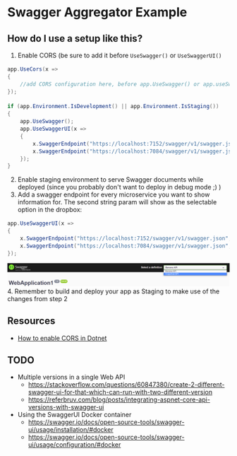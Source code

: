 ﻿# Swagger Aggregator Example

## How do I use a setup like this?
1. Enable CORS (be sure to add it before `UseSwagger()` or `UseSwaggerUI()`
```c#
app.UseCors(x =>
{
    //add CORS configuration here, before app.UseSwagger() or app.useSwaggerUI()
});

if (app.Environment.IsDevelopment() || app.Environment.IsStaging())
{
    app.UseSwagger();
    app.UseSwaggerUI(x =>
    {
        x.SwaggerEndpoint("https://localhost:7152/swagger/v1/swagger.json", "Banana API");
        x.SwaggerEndpoint("https://localhost:7084/swagger/v1/swagger.json", "Grapefruit API");
    });
}
```
2. Enable staging environment to serve Swagger documents while deployed (since you probably don't want to deploy in debug mode ;) )
3. Add a swagger endpoint for every microservice you want to show information for. The second string param will show as the selectable option in the dropbox:
```c#
app.UseSwaggerUI(x =>
{
    x.SwaggerEndpoint("https://localhost:7152/swagger/v1/swagger.json", "Banana API");
    x.SwaggerEndpoint("https://localhost:7084/swagger/v1/swagger.json", "Grapefruit API");
});
```
![](readme-assets/dropdown-image.png)
4. Remember to build and deploy your app as Staging to make use of the changes from step 2

## Resources
- [How to enable CORS in Dotnet]("https://docs.microsoft.com/en-us/aspnet/core/security/cors?view=aspnetcore-6.0)

## TODO
- Multiple versions in a single Web API
  - https://stackoverflow.com/questions/60847380/create-2-different-swagger-ui-for-that-which-can-run-with-two-different-version
  - https://referbruv.com/blog/posts/integrating-aspnet-core-api-versions-with-swagger-ui
- Using the SwaggerUI Docker container
  - https://swagger.io/docs/open-source-tools/swagger-ui/usage/installation/#docker
  - https://swagger.io/docs/open-source-tools/swagger-ui/usage/configuration/#docker

